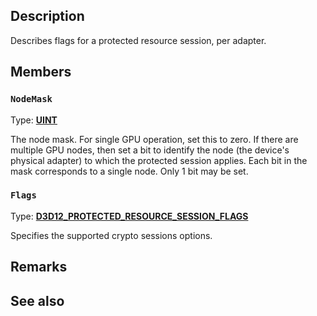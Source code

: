 ## Description

Describes flags for a protected resource session, per adapter.

## Members

### `NodeMask`

Type: **[UINT](https://learn.microsoft.com/windows/win32/WinProg/windows-data-types)**

The node mask. For single GPU operation, set this to zero. If there are multiple GPU nodes, then set a bit to identify the node (the device's physical adapter) to which the protected session applies. Each bit in the mask corresponds to a single node. Only 1 bit may be set.

### `Flags`

Type: **[D3D12_PROTECTED_RESOURCE_SESSION_FLAGS](https://learn.microsoft.com/windows/win32/api/d3d12/ne-d3d12-d3d12_protected_resource_session_flags)**

Specifies the supported crypto sessions options.

## Remarks

## See also